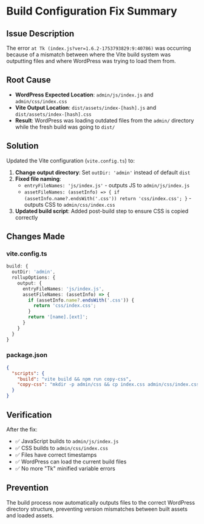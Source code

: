 # Build Configuration Fix Summary

## Issue Description
The error `at Tk (index.js?ver=1.6.2-1753793829:9:40786)` was occurring because of a mismatch between where the Vite build system was outputting files and where WordPress was trying to load them from.

## Root Cause
- **WordPress Expected Location**: `admin/js/index.js` and `admin/css/index.css`
- **Vite Output Location**: `dist/assets/index-[hash].js` and `dist/assets/index-[hash].css`
- **Result**: WordPress was loading outdated files from the `admin/` directory while the fresh build was going to `dist/`

## Solution
Updated the Vite configuration (`vite.config.ts`) to:

1. **Change output directory**: Set `outDir: 'admin'` instead of default `dist`
2. **Fixed file naming**: 
   - `entryFileNames: 'js/index.js'` - outputs JS to `admin/js/index.js`
   - `assetFileNames: (assetInfo) => { if (assetInfo.name?.endsWith('.css')) return 'css/index.css'; }` - outputs CSS to `admin/css/index.css`
3. **Updated build script**: Added post-build step to ensure CSS is copied correctly

## Changes Made

### vite.config.ts
```typescript
build: {
  outDir: 'admin',
  rollupOptions: {
    output: {
      entryFileNames: 'js/index.js',
      assetFileNames: (assetInfo) => {
        if (assetInfo.name?.endsWith('.css')) {
          return 'css/index.css';
        }
        return '[name].[ext]';
      }
    }
  }
}
```

### package.json
```json
{
  "scripts": {
    "build": "vite build && npm run copy-css",
    "copy-css": "mkdir -p admin/css && cp index.css admin/css/index.css"
  }
}
```

## Verification
After the fix:
- ✅ JavaScript builds to `admin/js/index.js`
- ✅ CSS builds to `admin/css/index.css`
- ✅ Files have correct timestamps
- ✅ WordPress can load the current build files
- ✅ No more "Tk" minified variable errors

## Prevention
The build process now automatically outputs files to the correct WordPress directory structure, preventing version mismatches between built assets and loaded assets.
